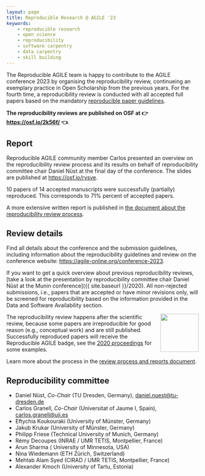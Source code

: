 ```yaml
---
layout: page
title: Reproducible Research @ AGILE '23
keywords:
    - reproducible research
    - open science
    - reproducibility
    - software carpentry
    - data carpentry
    - skill building
---
```


The Reproducible AGILE team is happy to contribute to the AGILE conference 2023 by organising the reproducibility review, continueing an exemplary practice in Open Scholarship from the previous years.
For the fourth time, a reproducibility review is conducted with all accepted full papers based on the mandatory [reproducible paper guidelines](https://doi.org/10.17605/OSF.IO/CB7Z8).

**The reproducibility reviews are published on OSF at 👉 <https://osf.io/2k56f/> 👈**.

## Report

Reproducible AGILE  community member Carlos presented an overview on the reproducibility review process and its results on behalf of reproducibility committee chair Daniel Nüst at the final day of the conference.
The slides are published at <https://osf.io/rysve>.

10 papers of 14 accepted manuscripts were successfully (partially) reproduced.
This corresponds to 71% percent of accepted papers.

A more extensive written report is published in [the document about the reproducibility review process](https://docs.google.com/document/d/1JHCQV7GP3YkKwp0Nii3dt3p3Y45hU56Xz2cr-xJVz34/edit#).

## Review details

Find all details about the conference and the submission guidelines, including information about the reproducibility guidelines and review on the conference website: <https://agile-online.org/conference-2023>.

If you want to get a quick overview about previous reproducibility reviews, [take a look at the presentation by reproducibility committee chair Daniel Nüst at the Munin conference]({{ site.baseurl }}/2020).
All non-rejected submissions, i.e., papers that are accepted or have minor revisions only, will be screened for reproducibility based on the information provided in the Data and Software Availability section.

<img style="float: right" width="100" src="{{ site.baseurl }}/public/images/badge/AGILE-reproducible-badge_square.png" />

The reproducibility review happens after the scientific review, because some papers are irreproducible for good reason (e.g., conceptual work) and are still published.
Successfully reproduced papers will receive the Reproducible AGILE badge, see the [2020 proceedings](https://agile-giss.copernicus.org/articles/1/index.html) for some examples.

Learn more about the process in the [review process and reports document](https://osf.io/7rjpe/).

## Reproducibility committee

- Daniel Nüst, _Co-Chair_ (TU Dresden, Germany), daniel.nuest@tu-dresden.de
- Carlos Granell, _Co-Chair_ (Universitat of Jaume I, Spain), carlos.granell@uji.es
- Eftychia Koukouraki (University of Münster, Germany)
- Jakub Krukar  (University of Münster, Germany)
- Philipp Friese (Technical University of Munich, Germany)
- Rémy Decoupes (INRAE / UMR TETIS, Montpellier, France)
- Arun Sharma ( University of Minnesota, USA)
- Nina Wiedemann (ETH Zürich, Switzerland)
- Mehtab Alam Syed (CIRAD / UMR TETIS, Montpellier, France)
- Alexander Kmoch (University of Tartu, Estonia)
